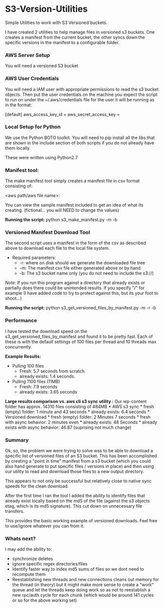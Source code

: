 # S3-Version-Utilities
Simple Utilities to work with S3 Versioned buckets. 

I have created 2 utilities to help manage files in versioned s3 buckets.
One creates a manifest from the current bucket, the other syncs down 
the specific versions in the manifest to a configurable folder. 

### AWS Server Setup ###
You will need a versioned S3 bucket 

### AWS User Credentials ###
You will need a IAM user with appropriate permissions to read the s3 bucket objects. 
Then put the user credentials on the machine you expect the script to run on 
under the ~/.aws/credentials file for the user it will be running as 
in the format:

[default]
aws_access_key_id = <your users aws key id>
aws_secret_access_key = <your users aws secret id>

### Local Setup for Python ###
We use the Python BOTO toolkit. You will need to pip install all the libs 
that are shown in the include section of both scripts if you do not already 
have them locally.

These were written using Python2.7 

### Manifest tool:
The make manifest tool simply creates a manifest file in csv format consisting of:

<aws path/aws file name>:<file version>

You can view the sample manifest included to get an idea of what its creating. 
(fictional... you will NEED to change the values)

**Running the script:**
python s3_make_manifest.py -m <manifest csv file name> -b <s3 bucket name>

### Versioned Manifest Download Tool ###

The second script uses a manifest in the form of the csv as described above 
to download each file to the local file system. 
* Required parameters: 
	* -r: where on disk should we generate the downloaded file tree
	* -m: The manifest csv file either generated above or by hand
	* -b: The s3 bucket name only (you do not need to include the s3://) 

*Note:*
If you run this program against a directory that already exists or partially does there
could be unintended results. If you specify "/" for example (I have added code to try to 
protect against this, but its your foot to shoot...)

**Running the script:**
python s3_get_versioned_files_by_manifest.py -m <Manifest csv file name> -r <path to destination directory> -b <s3 bucket name>

### Performance ###

I have tested the download speed on the s3_get_versioned_files_by_manifest and found it to be pretty fast.
Each of these is with the default settings of 100 files per thread and 10 threads max concurrently. 

**Example Results:**
* Pulling 100 files 
	* Fresh: 5.7 seconds from scratch. 
	* already exists: 1.4 seconds.
* Pulling 1100 files (11MB) 
	* Fresh: 7.9 seconds
	* already exists: 3.65 seconds

**Large results comparison vs. aws cli s3 sync utility :** Our wp-content folder has approx. 14310 files consisting of 484MB
	* AWS s3 sync
		* fresh (empty) folder: 1 minute and 43 seconds 
		* already exists: 6.4 seconds
	* Versioned download
		* fresh (empty) folder: 2 Minutes 7 seconds
		* fresh with async behavior: 2 minutes even
		* already exists: 48 Seconds
		* already exists with async behavior: 46.87 (suprising not much change)

### Summary ###

Ok, so, the problem we were trying to solve was to be able to download a specific list of versioned files
of an S3 bucket. This has been accomplished by creating a "point in time" manifest from a s3 bucket (which you 
could also hand generate to put specific files / versions in place) and then using our utility to read and download
those files to a new output directory. 

This appears to not only be successful but relatively close to native sync speeds for the clean download. 

After the first time I ran the tool I added the ability to identify files that already exist locally based on the md5 
of the file (against the s3 objects etag, which is its md5 signature). This cut down on unnecessary 
file transfers. 

This provides the basic working example of versioned downloads. Feel free to use/ignore whatever
you can from it.

### Whats next? ###
I may add the ability to:
* synchronize deletes 
* ignore specific regex directories/files  
* Identify faster way to index md5 sums of files so we dont need to recompute them
* Reestablishing new threads and new connections cleans out memory for the thread (in theory) 
but it might make more sense to create a "work" queue and let the threads keep doing work so as not to reestablish a new rpc/auth cycle for each chunk
(which would be around 141 cycles or so for the above working set)



